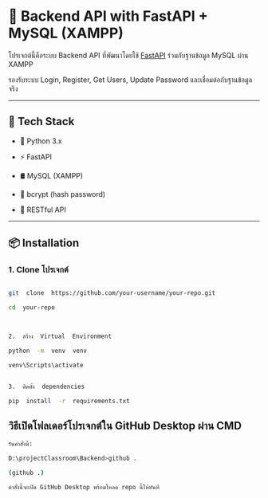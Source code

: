 
# 🚀 Backend API with FastAPI + MySQL (XAMPP)

  

โปรเจกต์นี้คือระบบ Backend API ที่พัฒนาโดยใช้ [FastAPI](https://fastapi.tiangolo.com/) ร่วมกับฐานข้อมูล MySQL ผ่าน XAMPP

รองรับระบบ Login, Register, Get Users, Update Password และเชื่อมต่อกับฐานข้อมูลจริง

  

---

  

## 🧰 Tech Stack

  

- 🐍 Python 3.x

- ⚡ FastAPI

- 🛢️ MySQL (XAMPP)

- 🔐 bcrypt (hash password)

- 🔄 RESTful API

  

---

  

## 📦 Installation

  

### 1. Clone โปรเจกต์

  

```bash

git  clone  https://github.com/your-username/your-repo.git

cd  your-repo

  

2.  สร้าง  Virtual  Environment

python  -m  venv  venv

venv\Scripts\activate


3.  ติดตั้ง  dependencies

pip  install  -r  requirements.txt
```

## วิธีเปิดโฟลเดอร์โปรเจกต์ใน GitHub Desktop ผ่าน CMD
```bash
รันคำสั่งนี้:

D:\projectClassroom\Backend>github .

(github .)

คำสั่งนี้จะเปิด GitHub Desktop พร้อมโหลด repo นี้ให้ทันที
```